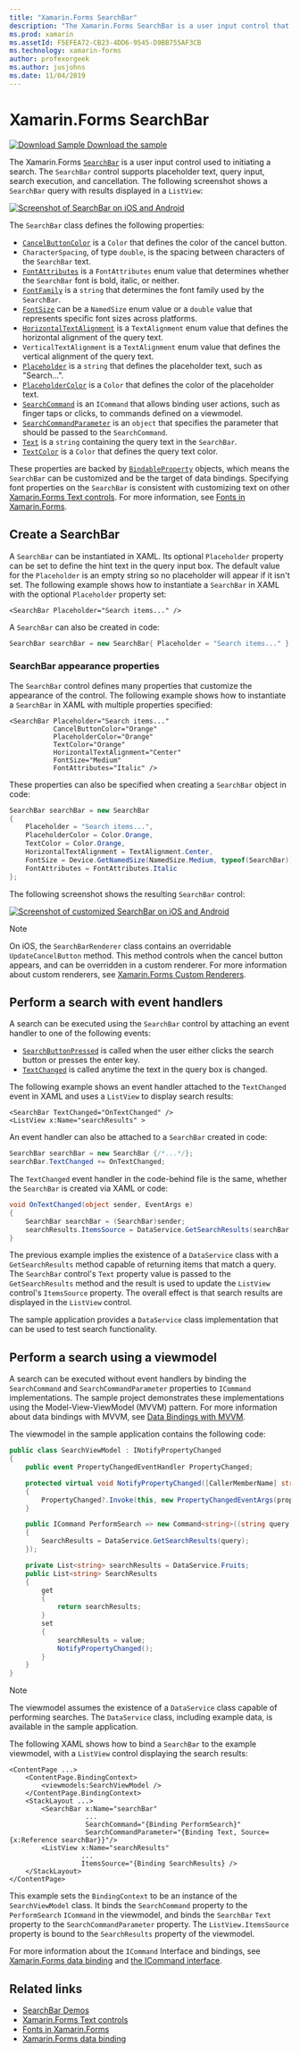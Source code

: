 ```yaml
---
title: "Xamarin.Forms SearchBar"
description: "The Xamarin.Forms SearchBar is a user input control that is used for initiating a search. The SearchBar control supports placeholder text, query input, execution, and cancellation. This article explains how to use a SearchBar in XAML and code."
ms.prod: xamarin
ms.assetId: F5EFEA72-CB23-4DD6-9545-D9BB755AF3CB
ms.technology: xamarin-forms
author: profexorgeek
ms.author: jusjohns
ms.date: 11/04/2019
---
```


# Xamarin.Forms SearchBar

[![Download Sample](~/media/shared/download.png) Download the sample](https://docs.microsoft.com/samples/xamarin/xamarin-forms-samples/userinterface-searchbardemos/)

The Xamarin.Forms [`SearchBar`](xref:Xamarin.Forms.SearchBar) is a user input control used to initiating a search. The `SearchBar` control supports placeholder text, query input, search execution, and cancellation. The following screenshot shows a `SearchBar` query with results displayed in a `ListView`:

[![Screenshot of SearchBar on iOS and Android](searchbar-images/device-searchbars-cropped.png "SearchBar on iOS and Android")](searchbar-images/device-searchbars.png#lightbox "SearchBar on iOS and Android")

The `SearchBar` class defines the following properties:

* [`CancelButtonColor`](xref:Xamarin.Forms.SearchBar.CancelButtonColor) is a `Color` that defines the color of the cancel button.
* `CharacterSpacing`, of type `double`, is the spacing between characters of the `SearchBar` text.
* [`FontAttributes`](xref:Xamarin.Forms.SearchBar.FontAttributes) is a `FontAttributes` enum value that determines whether the `SearchBar` font is bold, italic, or neither.
* [`FontFamily`](xref:Xamarin.Forms.SearchBar.FontFamily) is a `string` that determines the font family used by the `SearchBar`.
* [`FontSize`](xref:Xamarin.Forms.SearchBar.FontSize) can be a `NamedSize` enum value or a `double` value that represents specific font sizes across platforms.
* [`HorizontalTextAlignment`](xref:Xamarin.Forms.SearchBar.HorizontalTextAlignment) is a `TextAlignment` enum value that defines the horizontal alignment of the query text.
* `VerticalTextAlignment` is a `TextAlignment` enum value that defines the vertical alignment of the query text.
* [`Placeholder`](xref:Xamarin.Forms.InputView.Placeholder) is a `string` that defines the placeholder text, such as "Search...".
* [`PlaceholderColor`](xref:Xamarin.Forms.InputView.PlaceholderColor) is a `Color` that defines the color of the placeholder text.
* [`SearchCommand`](xref:Xamarin.Forms.SearchBar.SearchCommand) is an `ICommand` that allows binding user actions, such as finger taps or clicks, to commands defined on a viewmodel.
* [`SearchCommandParameter`](xref:Xamarin.Forms.SearchBar.SearchCommandParameter) is an `object` that specifies the parameter that should be passed to the `SearchCommand`.
* [`Text`](xref:Xamarin.Forms.InputView.Text) is a `string` containing the query text in the `SearchBar`.
* [`TextColor`](xref:Xamarin.Forms.InputView.TextColor) is a `Color` that defines the query text color.

These properties are backed by [`BindableProperty`](xref:Xamarin.Forms.BindableProperty) objects, which means the `SearchBar` can be customized and be the target of data bindings. Specifying font properties on the `SearchBar` is consistent with customizing text on other [Xamarin.Forms Text controls](~/xamarin-forms/user-interface/text/index.md). For more information, see [Fonts in Xamarin.Forms](~/xamarin-forms/user-interface/text/fonts.md).

## Create a SearchBar

A `SearchBar` can be instantiated in XAML. Its optional `Placeholder` property can be set to define the hint text in the query input box. The default value for the `Placeholder` is an empty string so no placeholder will appear if it isn't set. The following example shows how to instantiate a `SearchBar` in XAML with the optional `Placeholder` property set:

```xaml
<SearchBar Placeholder="Search items..." />
```

A `SearchBar` can also be created in code:

```csharp
SearchBar searchBar = new SearchBar{ Placeholder = "Search items..." };
```

### SearchBar appearance properties

The `SearchBar` control defines many properties that customize the appearance of the control. The following example shows how to instantiate a `SearchBar` in XAML with multiple properties specified:

```xaml
<SearchBar Placeholder="Search items..."
           CancelButtonColor="Orange"
           PlaceholderColor="Orange"
           TextColor="Orange"
           HorizontalTextAlignment="Center"
           FontSize="Medium"
           FontAttributes="Italic" />
```

These properties can also be specified when creating a `SearchBar` object in code:

```csharp
SearchBar searchBar = new SearchBar
{
    Placeholder = "Search items...",
    PlaceholderColor = Color.Orange,
    TextColor = Color.Orange,
    HorizontalTextAlignment = TextAlignment.Center,
    FontSize = Device.GetNamedSize(NamedSize.Medium, typeof(SearchBar)),
    FontAttributes = FontAttributes.Italic
};
```

The following screenshot shows the resulting `SearchBar` control:

[![Screenshot of customized SearchBar on iOS and Android](searchbar-images/device-searchbars-styled-cropped.png "Customized SearchBar on iOS and Android")](searchbar-images/device-searchbars-styled.png#lightbox "Customized SearchBar on iOS and Android")

> [!NOTE]
> On iOS, the `SearchBarRenderer` class contains an overridable `UpdateCancelButton` method. This method controls when the cancel button appears, and can be overridden in a custom renderer. For more information about custom renderers, see [Xamarin.Forms Custom Renderers](~/xamarin-forms/app-fundamentals/custom-renderer/index.md).

## Perform a search with event handlers

A search can be executed using the `SearchBar` control by attaching an event handler to one of the following events:

* [`SearchButtonPressed`](xref:Xamarin.Forms.SearchBar.SearchButtonPressed) is called when the user either clicks the search button or presses the enter key.
* [`TextChanged`](xref:Xamarin.Forms.InputView.TextChanged) is called anytime the text in the query box is changed.

The following example shows an event handler attached to the `TextChanged` event in XAML and uses a `ListView` to display search results:

```xaml
<SearchBar TextChanged="OnTextChanged" />
<ListView x:Name="searchResults" >
```

An event handler can also be attached to a `SearchBar` created in code:

```csharp
SearchBar searchBar = new SearchBar {/*...*/};
searchBar.TextChanged += OnTextChanged;
```

The `TextChanged` event handler in the code-behind file is the same, whether the `SearchBar` is created via XAML or code:

```csharp
void OnTextChanged(object sender, EventArgs e)
{
    SearchBar searchBar = (SearchBar)sender;
    searchResults.ItemsSource = DataService.GetSearchResults(searchBar.Text);
}
```

The previous example implies the existence of a `DataService` class with a `GetSearchResults` method capable of returning items that match a query. The `SearchBar` control's `Text` property value is passed to the `GetSearchResults` method and the result is used to update the `ListView` control's `ItemsSource` property. The overall effect is that search results are displayed in the `ListView` control.

The sample application provides a `DataService` class implementation that can be used to test search functionality.

## Perform a search using a viewmodel

A search can be executed without event handlers by binding the `SearchCommand` and `SearchCommandParameter` properties to `ICommand` implementations. The sample project demonstrates these implementations using the Model-View-ViewModel (MVVM) pattern. For more information about data bindings with MVVM, see [Data Bindings with MVVM](~/xamarin-forms/xaml/xaml-basics/data-bindings-to-mvvm.md).

The viewmodel in the sample application contains the following code:

```csharp
public class SearchViewModel : INotifyPropertyChanged
{
    public event PropertyChangedEventHandler PropertyChanged;

    protected virtual void NotifyPropertyChanged([CallerMemberName] string propertyName = "")
    {
        PropertyChanged?.Invoke(this, new PropertyChangedEventArgs(propertyName));
    }

    public ICommand PerformSearch => new Command<string>((string query) =>
    {
        SearchResults = DataService.GetSearchResults(query);
    });

    private List<string> searchResults = DataService.Fruits;
    public List<string> SearchResults
    {
        get
        {
            return searchResults;
        }
        set
        {
            searchResults = value;
            NotifyPropertyChanged();
        }
    }
}
```

> [!NOTE]
> The viewmodel assumes the existence of a `DataService` class capable of performing searches. The `DataService` class, including example data, is available in the sample application.

The following XAML shows how to bind a `SearchBar` to the example viewmodel, with a `ListView` control displaying the search results:

```xaml
<ContentPage ...>
    <ContentPage.BindingContext>
        <viewmodels:SearchViewModel />
    </ContentPage.BindingContext>
    <StackLayout ...>
        <SearchBar x:Name="searchBar"
                   ...
                   SearchCommand="{Binding PerformSearch}"
                   SearchCommandParameter="{Binding Text, Source={x:Reference searchBar}}"/>
        <ListView x:Name="searchResults"
                  ...
                  ItemsSource="{Binding SearchResults} />
    </StackLayout>
</ContentPage>
```

This example sets the `BindingContext` to be an instance of the `SearchViewModel` class. It binds the `SearchCommand` property to the `PerformSearch` `ICommand` in the viewmodel, and binds the `SearchBar` `Text` property to the `SearchCommandParameter` property. The `ListView.ItemsSource` property is bound to the `SearchResults` property of the viewmodel.

For more information about the `ICommand` Interface and bindings, see [Xamarin.Forms data binding](~/xamarin-forms/app-fundamentals/data-binding/index.md) and [the ICommand interface](~/xamarin-forms/app-fundamentals/data-binding/commanding.md).

## Related links

* [SearchBar Demos](https://docs.microsoft.com/samples/xamarin/xamarin-forms-samples/userinterface-searchbardemos/)
* [Xamarin.Forms Text controls](~/xamarin-forms/user-interface/text/index.md)
* [Fonts in Xamarin.Forms](~/xamarin-forms/user-interface/text/fonts.md)
* [Xamarin.Forms data binding](~/xamarin-forms/app-fundamentals/data-binding/index.md)
